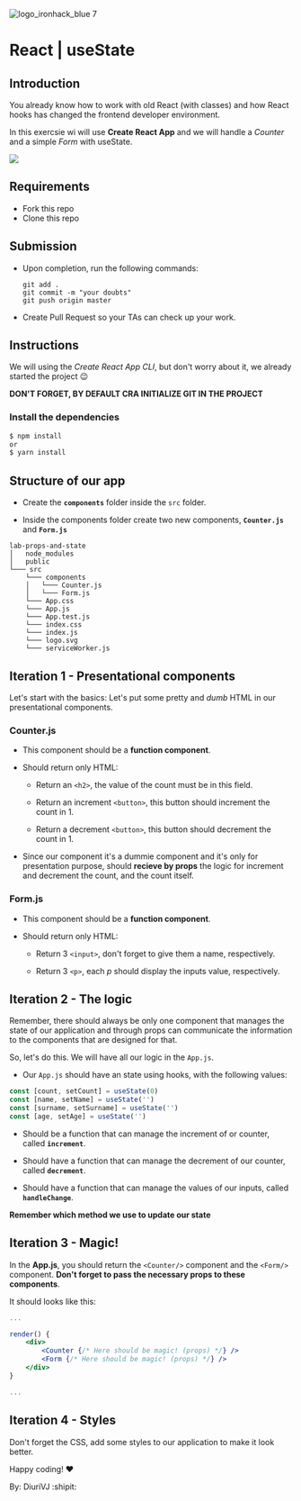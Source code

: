![logo_ironhack_blue 7](https://user-images.githubusercontent.com/23629340/40541063-a07a0a8a-601a-11e8-91b5-2f13e4e6b441.png)

# React | useState

## Introduction

You already know how to work with old React (with classes) and how React hooks has changed the frontend developer environment.

In this exercsie wi will use **Create React App** and we will handle a _Counter_ and a simple _Form_ with useState.

![](https://media.giphy.com/media/hVVLTXhMm4Q1souBHU/giphy.gif)

## Requirements

- Fork this repo
- Clone this repo

## Submission

- Upon completion, run the following commands:

  ```
  git add .
  git commit -m "your doubts"
  git push origin master
  ```

- Create Pull Request so your TAs can check up your work.

## Instructions

We will using the _Create React App CLI_, but don't worry about it, we already started the project :wink:

**DON'T FORGET, BY DEFAULT CRA INITIALIZE GIT IN THE PROJECT**

### Install the dependencies

```bash
$ npm install
or
$ yarn install
```

## Structure of our app

- Create the **`components`** folder inside the `src` folder.

* Inside the components folder create two new components, **`Counter.js`** and **`Form.js`**

```
lab-props-and-state
│   node_modules
│   public
└─── src
    └─── components
    │   └─── Counter.js
    │   └─── Form.js
    └─── App.css
    └─── App.js
    └─── App.test.js
    └─── index.css
    └─── index.js
    └─── logo.svg
    └─── serviceWorker.js
```

## Iteration 1 - Presentational components

Let's start with the basics: Let's put some pretty and _dumb_ HTML in our presentational components.

### Counter.js

- This component should be a **function component**.
- Should return only HTML:

  - Return an `<h2>`, the value of the count must be in this field.

  - Return an increment `<button>`, this button should increment the count in 1.

  - Return a decrement `<button>`, this button should decrement the count in 1.

- Since our component it's a dummie component and it's only for presentation purpose, should **recieve by props** the logic for
  increment and decrement the count, and the count itself.

### Form.js

- This component should be a **function component**.
- Should return only HTML:

  - Return 3 `<input>`, don't forget to give them a name, respectively.

  - Return 3 `<p>`, each _p_ should display the inputs value, respectively.

## Iteration 2 - The logic

Remember, there should always be only one component that manages the state of our application and through props can
communicate the information to the components that are designed for that.

So, let's do this. We will have all our logic in the `App.js`.

- Our `App.js` should have an state using hooks, with the following values:

```js
const [count, setCount] = useState(0)
const [name, setName] = useState('')
const [surname, setSurname] = useState('')
const [age, setAge] = useState('')
```

- Should be a function that can manage the increment of or counter, called **`increment`**.

- Should have a function that can manage the decrement of our counter, called **`decrement`**.

- Should have a function that can manage the values of our inputs, called **`handleChange`**.

**Remember which method we use to update our state**

## Iteration 3 - Magic!

In the **App.js**, you should return the `<Counter/>` component and the `<Form/>` component. **Don't forget to pass the
necessary props to these components**.

It should looks like this:

```jsx
...

render() {
    <div>
        <Counter {/* Here should be magic! (props) */} />
        <Form {/* Here should be magic! (props) */} />
    </div>
}

...
```

## Iteration 4 - Styles

Don't forget the CSS, add some styles to our application to make it look better.

Happy coding! ❤️

By: DiuriVJ :shipit:
